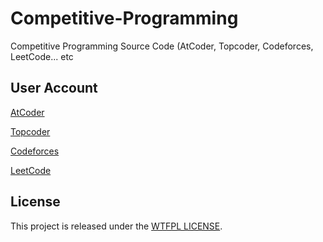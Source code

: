 # Competitive-Programming

Competitive Programming Source Code (AtCoder, Topcoder, Codeforces, LeetCode... etc

## User Account

[AtCoder](https://atcoder.jp/users/yoshikawataiki)

[Topcoder](https://www.topcoder.com/members/yoshikawa)

[Codeforces](https://codeforces.com/profile/yoshikawa)

[LeetCode](https://leetcode.com/yoshikawataiki/)

## License

This project is released under the [WTFPL LICENSE](./LICENSE).
